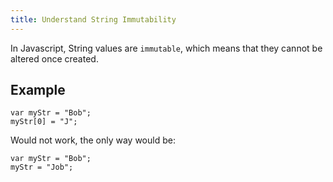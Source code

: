 ```yaml
---
title: Understand String Immutability
---
```

In Javascript, String values are `immutable`, which means that they cannot be altered once created.

## Example

    var myStr = "Bob";
    myStr[0] = "J";

Would not work, the only way would be:

    var myStr = "Bob";
    myStr = "Job";